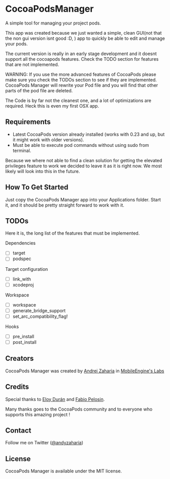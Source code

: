 CocoaPodsManager
================

A simple tool for managing your project pods. 

This app was created because we just wanted a simple, 
clean GUI(not that the non gui version isnt good :D, ) app to quickly be able to edit and manage your pods.

The current version is really in an early stage development and it doesnt support all the cocoapods features. 
Check the TODO section for features that are not implemented.

WARNING: If you use the more advanced features of CocoaPods please make sure you check the TODOs section
to see if they are implemented. CocoaPods Manager will rewrite your Pod file and you will find that other 
parts of the pod file are deleted. 

The Code is by far not the cleanest one, and a lot of optimizations are required. Heck this is even my first OSX app.

## Requirements

- Latest CocoaPods version already installed (works with 0.23 and up, but it might work with older versions).
- Must be able to execute pod commands without using sudo from terminal.

Because we where not able to find a clean solution for getting the elevated privileges feature to 
work we decided to leave it as it is right now. We most likely will look into this in the future.

## How To Get Started

Just copy the CocoaPods Manager app into your Applications folder. Start it,
and it should be pretty straight forward to work with it.

## TODOs

Here it is, the long list of the features that must be implemented.

Dependencies

- [ ] target
- [ ] podspec

Target configuration

- [ ] link_with 
- [ ] xcodeproj

Workspace

- [ ] workspace
- [ ] generate_bridge_support
- [ ] set_arc_compatibility_flag!

Hooks

- [ ] pre_install 
- [ ] post_install

## Creators

CocoaPods Manager was created by [Andrei Zaharia](https://github.com/andyzaharia/) in [MobileEngine's Labs](http://mobileengine.es/)

## Credits

Special thanks to [Eloy Durán](https://github.com/alloy/) and [Fabio Pelosin](https://github.com/irrationalfab).

Many thanks goes to the CocoaPods community and to everyone who supports this amazing project !

## Contact

Follow me on Twitter ([@andyzaharia](https://twitter.com/andyzaharia))

## License

CocoaPods Manager is available under the MIT license.
